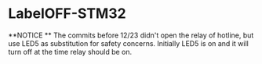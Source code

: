 # LabelOFF-STM32

**NOTICE **
The commits before 12/23 didn't open the relay of hotline, but use LED5 as substitution for safety concerns.
Initially LED5 is on and it will turn off at the time relay should be on.
